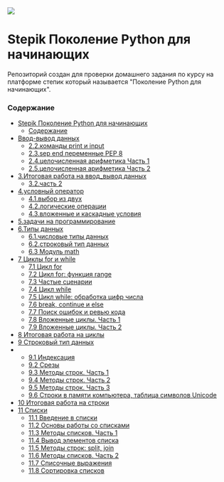 <kbd>
<image src ="https://stepik.org/media/cache/images/courses/58852/cover_fD4F6NQ/105df27da9ab3a4cbcff70d80ca2b53d.png">
</kbd>

# Stepik Поколение Python для начинающих

Репозиторий создан для проверки домашнего задания по курсу на платформе степик который называется "Поколение Python для начинающих".

### Содержание

- [Stepik Поколение Python для начинающих](#stepik-поколение-python-для-начинающих)
    - [Содержание](#содержание)
- [Ввод-вывод данных](README.md)
    - [2.2.команды print и input](2.2.%D0%BA%D0%BE%D0%BC%D0%B0%D0%BD%D0%B4%D1%8B_print_%D0%B8_input/)
    - [2.3.sep end переменные PEP 8](2.3.sep_end_%D0%BF%D0%B5%D1%80%D0%B5%D0%BC%D0%B5%D0%BD%D0%BD%D1%8B%D0%B5_PEP_8/) 
    - [2.4.целочисленная арифметика Часть 1](2.4.%D1%86%D0%B5%D0%BB%D0%BE%D1%87%D0%B8%D1%81%D0%BB%D0%B5%D0%BD%D0%BD%D0%B0%D1%8F_%D0%B0%D1%80%D0%B8%D1%84%D0%BC%D0%B5%D1%82%D0%B8%D0%BA%D0%B0_%D0%A7%D0%B0%D1%81%D1%82%D1%8C_1/)
    - [2.5.целочисленная арифметика Часть 2](2.5.%D1%86%D0%B5%D0%BB%D0%BE%D1%87%D0%B8%D1%81%D0%BB%D0%B5%D0%BD%D0%BD%D0%B0%D1%8F_%D0%B0%D1%80%D0%B8%D1%84%D0%BC%D0%B5%D1%82%D0%B8%D0%BA%D0%B0_%D0%A7%D0%B0%D1%81%D1%82%D1%8C_2/)
- [3.Итоговая работа на ввод_вывод данных](README.md)
    - [3.2.часть 2](3.2.%D1%87%D0%B0%D1%81%D1%82%D1%8C_2/)
- [4.условный оператор](README.md)
    - [4.1.выбор из двух](4.1.%D0%B2%D1%8B%D0%B1%D0%BE%D1%80_%D0%B8%D0%B7_%D0%B4%D0%B2%D1%83%D1%85/)
    - [4.2.логические операции](4.2.%D0%BB%D0%BE%D0%B3%D0%B8%D1%87%D0%B5%D1%81%D0%BA%D0%B8%D0%B5_%D0%BE%D0%BF%D0%B5%D1%80%D0%B0%D1%86%D0%B8%D0%B8/)
    - [4.3.вложенные и каскадные условия](4.3.%D0%B2%D0%BB%D0%BE%D0%B6%D0%B5%D0%BD%D0%BD%D1%8B%D0%B5_%D0%B8_%D0%BA%D0%B0%D1%81%D0%BA%D0%B0%D0%B4%D0%BD%D1%8B%D0%B5_%D1%83%D1%81%D0%BB%D0%BE%D0%B2%D0%B8%D1%8F/)
- [5.задачи на программирование](5.%D0%B7%D0%B0%D0%B4%D0%B0%D1%87%D0%B8_%D0%BD%D0%B0_%D0%BF%D1%80%D0%BE%D0%B3%D1%80%D0%B0%D0%BC%D0%BC%D0%B8%D1%80%D0%BE%D0%B2%D0%B0%D0%BD%D0%B8%D0%B5/)
- [6.Типы данных](README.md)
    - [6.1.числовые типы данных](6.1.%D0%A7%D0%B8%D1%81%D0%BB%D0%BE%D0%B2%D1%8B%D0%B5_%D1%82%D0%B8%D0%BF%D1%8B_%D0%B4%D0%B0%D0%BD%D0%BD%D1%8B%D1%85_int_float/)
    - [6.2.строковый тип данных](6.2.%D1%81%D1%82%D1%80%D0%BE%D0%BA%D0%BE%D0%B2%D1%8B%D0%B9_%D1%82%D0%B8%D0%BF_%D0%B4%D0%B0%D0%BD%D0%BD%D1%8B%D1%85/)
    - [6.3 Модуль math](6.3.%D0%9C%D0%BE%D0%B4%D1%83%D0%BB%D1%8C_math/)
- [7  Циклы for и while](README.md)
    - [7.1 Цикл for](7.1.%D0%A6%D0%B8%D0%BA%D0%BB_for/)
    - [7.2 Цикл for: функция range](7.2.%D0%A6%D0%B8%D0%BA%D0%BB_for%3A_%D1%84%D1%83%D0%BD%D0%BA%D1%86%D0%B8%D1%8F_range/)
    - [7.3 Частые сценарии](7.3.%D0%A7%D0%B0%D1%81%D1%82%D1%8B%D0%B5_%D1%81%D1%86%D0%B5%D0%BD%D0%B0%D1%80%D0%B8%D0%B8/)
    - [7.4 Цикл while](7.4.%D0%A6%D0%B8%D0%BA%D0%BB_while/)
    - [7.5 Цикл while: обработка цифр числа](7.5.%D0%A6%D0%B8%D0%BA%D0%BB_while%3A_%D0%BE%D0%B1%D1%80%D0%B0%D0%B1%D0%BE%D1%82%D0%BA%D0%B0_%D1%86%D0%B8%D1%84%D1%80_%D1%87%D0%B8%D1%81%D0%BB%D0%B0/)
    - [7.6 break, continue и else](7.6.break%2C_continue_%D0%B8_else/)
    - [7.7 Поиск ошибок и ревью кода](7.7.%D0%9F%D0%BE%D0%B8%D1%81%D0%BA_%D0%BE%D1%88%D0%B8%D0%B1%D0%BE%D0%BA_%D0%B8_%D1%80%D0%B5%D0%B2%D1%8C%D1%8E_%D0%BA%D0%BE%D0%B4%D0%B0/)
    - [7.8 Вложенные циклы. Часть 1](7.8.%D0%92%D0%BB%D0%BE%D0%B6%D0%B5%D0%BD%D0%BD%D1%8B%D0%B5_%D1%86%D0%B8%D0%BA%D0%BB%D1%8B._%D0%A7%D0%B0%D1%81%D1%82%D1%8C_1/)
    - [7.9 Вложенные циклы. Часть 2](7.9.%D0%92%D0%BB%D0%BE%D0%B6%D0%B5%D0%BD%D0%BD%D1%8B%D0%B5_%D1%86%D0%B8%D0%BA%D0%BB%D1%8B._%D0%A7%D0%B0%D1%81%D1%82%D1%8C_2/)
- [8  Итоговая работа на циклы](8.%D0%98%D1%82%D0%BE%D0%B3%D0%BE%D0%B2%D0%B0%D1%8F_%D1%80%D0%B0%D0%B1%D0%BE%D1%82%D0%B0_%D0%BD%D0%B0_%D1%86%D0%B8%D0%BA%D0%BB%D1%8B/)
- [9  Строковый тип данных](README.md)
-   - [9.1 Индексация](9.1.%D0%98%D0%BD%D0%B4%D0%B5%D0%BA%D1%81%D0%B0%D1%86%D0%B8%D1%8F/)
    - [9.2 Срезы](9.2.%D0%A1%D1%80%D0%B5%D0%B7%D1%8B/)
    - [9.3 Методы строк. Часть 1](9.3.%D0%9C%D0%B5%D1%82%D0%BE%D0%B4%D1%8B_%D1%81%D1%82%D1%80%D0%BE%D0%BA_%D0%A7%D0%B0%D1%81%D1%82%D1%8C_1/)
    - [9.4 Методы строк. Часть 2](9.4.%D0%9C%D0%B5%D1%82%D0%BE%D0%B4%D1%8B_%D1%81%D1%82%D1%80%D0%BE%D0%BA_%D0%A7%D0%B0%D1%81%D1%82%D1%8C_2/)
    - [9.5 Методы строк. Часть 3](9.5.%D0%9C%D0%B5%D1%82%D0%BE%D0%B4%D1%8B_%D1%81%D1%82%D1%80%D0%BE%D0%BA_%D0%A7%D0%B0%D1%81%D1%82%D1%8C_3/)
    - [9.6 Строки в памяти компьютера, таблица символов Unicode](9.6.%D0%A1%D1%82%D1%80%D0%BE%D0%BA%D0%B8_%D0%B2_%D0%BF%D0%B0%D0%BC%D1%8F%D1%82%D0%B8_%D0%BA%D0%BE%D0%BC%D0%BF%D1%8C%D1%8E%D1%82%D0%B5%D1%80%D0%B0_%D1%82%D0%B0%D0%B1%D0%BB%D0%B8%D1%86%D0%B0_%D1%81%D0%B8%D0%BC%D0%B2%D0%BE%D0%BB%D0%BE%D0%B2_Unicode/)
- [10  Итоговая работа на строки](10.%D0%98%D1%82%D0%BE%D0%B3%D0%BE%D0%B2%D0%B0%D1%8F_%D1%80%D0%B0%D0%B1%D0%BE%D1%82%D0%B0_%D0%BD%D0%B0_%D1%81%D1%82%D1%80%D0%BE%D0%BA%D0%B8/)
- [11  Списки](README.md)
    - [11.1 Введение в списки](11.1.%D0%92%D0%B2%D0%B5%D0%B4%D0%B5%D0%BD%D0%B8%D0%B5_%D0%B2_%D1%81%D0%BF%D0%B8%D1%81%D0%BA%D0%B8/)
    - [11.2 Основы работы со списками](11.2_%D0%9E%D1%81%D0%BD%D0%BE%D0%B2%D1%8B_%D1%80%D0%B0%D0%B1%D0%BE%D1%82%D1%8B_%D1%81%D0%BE_%D1%81%D0%BF%D0%B8%D1%81%D0%BA%D0%B0%D0%BC%D0%B8/)
    - [11.3 Методы списков. Часть 1](11.3.%D0%9C%D0%B5%D1%82%D0%BE%D0%B4%D1%8B_%D1%81%D0%BF%D0%B8%D1%81%D0%BA%D0%BE%D0%B2._%D0%A7%D0%B0%D1%81%D1%82%D1%8C_1/)
    - [11.4 Вывод элементов списка](11.4.%D0%92%D1%8B%D0%B2%D0%BE%D0%B4_%D1%8D%D0%BB%D0%B5%D0%BC%D0%B5%D0%BD%D1%82%D0%BE%D0%B2_%D1%81%D0%BF%D0%B8%D1%81%D0%BA%D0%B0/)
    - [11.5 Методы строк: split, join](11.5.%D0%9C%D0%B5%D1%82%D0%BE%D0%B4%D1%8B_%D1%81%D1%82%D1%80%D0%BE%D0%BA%3A_split%2C_join/)
    - [11.6 Методы списков. Часть 2](11.6.%D0%9C%D0%B5%D1%82%D0%BE%D0%B4%D1%8B_%D1%81%D0%BF%D0%B8%D1%81%D0%BA%D0%BE%D0%B2._%D0%A7%D0%B0%D1%81%D1%82%D1%8C_2/)
    - [11.7 Списочные выражения](11.7.%D0%A1%D0%BF%D0%B8%D1%81%D0%BE%D1%87%D0%BD%D1%8B%D0%B5_%D0%B2%D1%8B%D1%80%D0%B0%D0%B6%D0%B5%D0%BD%D0%B8%D1%8F/)
    - [11.8 Сортировка списков](11.8.%D0%A1%D0%BE%D1%80%D1%82%D0%B8%D1%80%D0%BE%D0%B2%D0%BA%D0%B0_%D1%81%D0%BF%D0%B8%D1%81%D0%BA%D0%BE%D0%B2/)